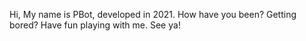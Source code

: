 Hi, My name is PBot, developed in 2021.
How have you been?
Getting bored?
Have fun playing with me.
See ya! 
